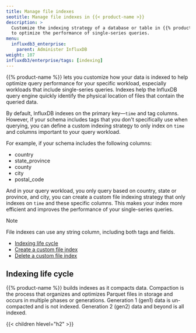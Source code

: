 ```yaml
---
title: Manage file indexes
seotitle: Manage file indexes in {{< product-name >}}
description: >
  Customize the indexing strategy of a database or table in {{% product-name %}}
  to optimize the performance of single-series queries.
menu:
  influxdb3_enterprise:
    parent: Administer InfluxDB
weight: 107
influxdb3/enterprise/tags: [indexing]
---
```


{{% product-name %}} lets you customize how your data is indexed to help
optimize query performance for your specific workload, especially workloads that
include single-series queries. Indexes help the InfluxDB query engine quickly
identify the physical location of files that contain the queried data.

By default, InfluxDB indexes on the primary key—`time` and tag columns. However,
if your schema includes tags that you don't specifically use when querying, you
can define a custom indexing strategy to only index on `time` and columns
important to your query workload.

For example, if your schema includes the following columns:

- country
- state_province
- county
- city
- postal_code

And in your query workload, you only query based on country, state or province,
and city, you can create a custom file indexing strategy that only indexes on
`time` and these specific columns. This makes your index more efficient and
improves the performance of your single-series queries.

> [!Note]
> File indexes can use any string column, including both tags and fields.

- [Indexing life cycle](#indexing-life-cycle)
- [Create a custom file index](#create-a-custom-file-index)
- [Delete a custom file index](#delete-a-custom-file-index)

## Indexing life cycle

{{% product-name %}} builds indexes as it compacts data. Compaction is the
process that organizes and optimizes Parquet files in storage and occurs in
multiple phases or generations. Generation 1 (gen1) data is un-compacted and
is not indexed. Generation 2 (gen2) data and beyond is all indexed.

{{< children hlevel="h2" >}}
